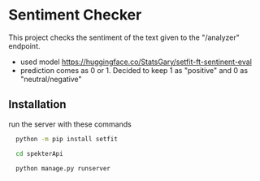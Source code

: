 
# Sentiment Checker

This project checks the sentiment of the text given to the "/analyzer" endpoint.<br>

* used model https://huggingface.co/StatsGary/setfit-ft-sentinent-eval
* prediction comes as 0 or 1. Decided to keep 1 as "positive" and 0 as "neutral/negative"


## Installation

run the server with these commands

```bash
  python -m pip install setfit 

  cd spekterApi
  
  python manage.py runserver
  
```
    